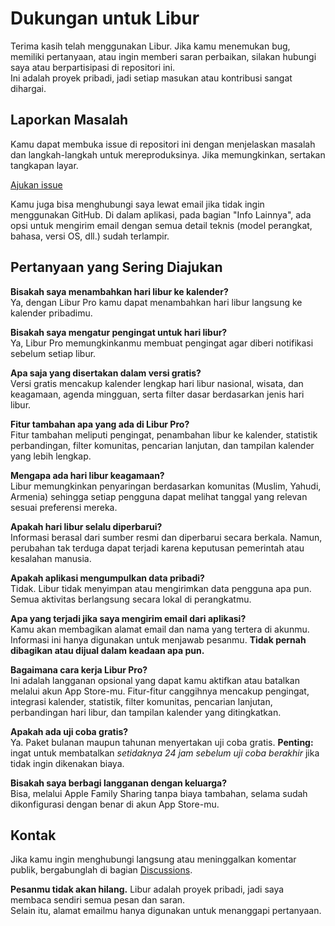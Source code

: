 # Dukungan untuk Libur  
  
Terima kasih telah menggunakan Libur. Jika kamu menemukan bug, memiliki pertanyaan, atau ingin memberi saran perbaikan, silakan hubungi saya atau berpartisipasi di repositori ini.  
Ini adalah proyek pribadi, jadi setiap masukan atau kontribusi sangat dihargai.  
  
## Laporkan Masalah  
  
Kamu dapat membuka issue di repositori ini dengan menjelaskan masalah dan langkah-langkah untuk mereproduksinya. Jika memungkinkan, sertakan tangkapan layar.  
  
[Ajukan issue](https://github.com/lucasditomase/feriados/issues/new?title=Problem%20with%20Libur%20App&body=Describe%20the%20issue%20you%E2%80%99re%20experiencing%20below%3A%0A%0A-%20Device%3A%20%0A-%20iOS%20version%3A%20%0A-%20App%20version%3A%20%0A-%20Steps%20to%20reproduce%3A%0A%0A(Optional)%20Attach%20a%20screenshot%20or%20recording%20if%20you%20can.)  
  
Kamu juga bisa menghubungi saya lewat email jika tidak ingin menggunakan GitHub. Di dalam aplikasi, pada bagian "Info Lainnya", ada opsi untuk mengirim email dengan semua detail teknis (model perangkat, bahasa, versi OS, dll.) sudah terlampir.  
  
## Pertanyaan yang Sering Diajukan  
  
**Bisakah saya menambahkan hari libur ke kalender?**  
Ya, dengan Libur Pro kamu dapat menambahkan hari libur langsung ke kalender pribadimu.  
  
**Bisakah saya mengatur pengingat untuk hari libur?**  
Ya, Libur Pro memungkinkanmu membuat pengingat agar diberi notifikasi sebelum setiap libur.  
  
**Apa saja yang disertakan dalam versi gratis?**  
Versi gratis mencakup kalender lengkap hari libur nasional, wisata, dan keagamaan, agenda mingguan, serta filter dasar berdasarkan jenis hari libur.  
  
**Fitur tambahan apa yang ada di Libur Pro?**  
Fitur tambahan meliputi pengingat, penambahan libur ke kalender, statistik perbandingan, filter komunitas, pencarian lanjutan, dan tampilan kalender yang lebih lengkap.  
  
**Mengapa ada hari libur keagamaan?**  
Libur memungkinkan penyaringan berdasarkan komunitas (Muslim, Yahudi, Armenia) sehingga setiap pengguna dapat melihat tanggal yang relevan sesuai preferensi mereka.  
  
**Apakah hari libur selalu diperbarui?**  
Informasi berasal dari sumber resmi dan diperbarui secara berkala. Namun, perubahan tak terduga dapat terjadi karena keputusan pemerintah atau kesalahan manusia.  
  
**Apakah aplikasi mengumpulkan data pribadi?**  
Tidak. Libur tidak menyimpan atau mengirimkan data pengguna apa pun. Semua aktivitas berlangsung secara lokal di perangkatmu.  
  
**Apa yang terjadi jika saya mengirim email dari aplikasi?**  
Kamu akan membagikan alamat email dan nama yang tertera di akunmu. Informasi ini hanya digunakan untuk menjawab pesanmu. **Tidak pernah dibagikan atau dijual dalam keadaan apa pun.**  
  
**Bagaimana cara kerja Libur Pro?**  
Ini adalah langganan opsional yang dapat kamu aktifkan atau batalkan melalui akun App Store-mu. Fitur-fitur canggihnya mencakup pengingat, integrasi kalender, statistik, filter komunitas, pencarian lanjutan, perbandingan hari libur, dan tampilan kalender yang ditingkatkan.  
  
**Apakah ada uji coba gratis?**  
Ya. Paket bulanan maupun tahunan menyertakan uji coba gratis. **Penting:** ingat untuk membatalkan *setidaknya 24 jam sebelum uji coba berakhir* jika tidak ingin dikenakan biaya.  
  
**Bisakah saya berbagi langganan dengan keluarga?**  
Bisa, melalui Apple Family Sharing tanpa biaya tambahan, selama sudah dikonfigurasi dengan benar di akun App Store-mu.  
  
## Kontak  
  
Jika kamu ingin menghubungi langsung atau meninggalkan komentar publik, bergabunglah di bagian [Discussions](https://github.com/lucasditomase/feriados/discussions).  
  
**Pesanmu tidak akan hilang.** Libur adalah proyek pribadi, jadi saya membaca sendiri semua pesan dan saran.  
Selain itu, alamat emailmu hanya digunakan untuk menanggapi pertanyaan.  
